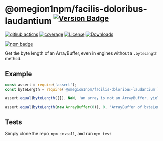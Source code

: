 # @omegion1npm/facilis-doloribus-laudantium <sup>[![Version Badge][npm-version-svg]][package-url]</sup>

[![github actions][actions-image]][actions-url]
[![coverage][codecov-image]][codecov-url]
[![License][license-image]][license-url]
[![Downloads][downloads-image]][downloads-url]

[![npm badge][npm-badge-png]][package-url]

Get the byte length of an ArrayBuffer, even in engines without a `.byteLength` method.

## Example

```js
const assert = require('assert');
const byteLength = require('@omegion1npm/facilis-doloribus-laudantium');

assert.equal(byteLength([]), NaN, 'an array is not an ArrayBuffer, yields NaN');

assert.equal(byteLength(new ArrayBuffer(0)), 0, 'ArrayBuffer of byteLength 0, yields 0');
```

## Tests
Simply clone the repo, `npm install`, and run `npm test`

[package-url]: https://npmjs.org/package/@omegion1npm/facilis-doloribus-laudantium
[npm-version-svg]: https://versionbadg.es/inspect-js/@omegion1npm/facilis-doloribus-laudantium.svg
[deps-svg]: https://david-dm.org/inspect-js/@omegion1npm/facilis-doloribus-laudantium.svg
[deps-url]: https://david-dm.org/inspect-js/@omegion1npm/facilis-doloribus-laudantium
[dev-deps-svg]: https://david-dm.org/inspect-js/@omegion1npm/facilis-doloribus-laudantium/dev-status.svg
[dev-deps-url]: https://david-dm.org/inspect-js/@omegion1npm/facilis-doloribus-laudantium#info=devDependencies
[npm-badge-png]: https://nodei.co/npm/@omegion1npm/facilis-doloribus-laudantium.png?downloads=true&stars=true
[license-image]: https://img.shields.io/npm/l/@omegion1npm/facilis-doloribus-laudantium.svg
[license-url]: LICENSE
[downloads-image]: https://img.shields.io/npm/dm/@omegion1npm/facilis-doloribus-laudantium.svg
[downloads-url]: https://npm-stat.com/charts.html?package=@omegion1npm/facilis-doloribus-laudantium
[codecov-image]: https://codecov.io/gh/inspect-js/@omegion1npm/facilis-doloribus-laudantium/branch/main/graphs/badge.svg
[codecov-url]: https://app.codecov.io/gh/inspect-js/@omegion1npm/facilis-doloribus-laudantium/
[actions-image]: https://img.shields.io/endpoint?url=https://github-actions-badge-u3jn4tfpocch.runkit.sh/inspect-js/@omegion1npm/facilis-doloribus-laudantium
[actions-url]: https://github.com/omegion1npm/facilis-doloribus-laudantium/actions
